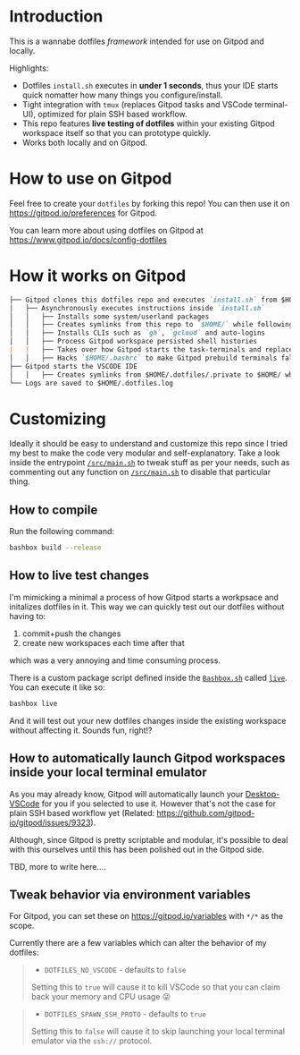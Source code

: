 # Introduction

This is a wannabe dotfiles _framework_ intended for use on Gitpod and locally.

Highlights:
- Dotfiles `install.sh` executes in **under 1 seconds**, thus your IDE starts quick nomatter how many things you configure/install.
- Tight integration with `tmux` (replaces Gitpod tasks and VSCode terminal-UI), optimized for plain SSH based workflow.
- This repo features **live testing of dotfiles** within your existing Gitpod workspace itself so that you can prototype quickly.
- Works both locally and on Gitpod.


# How to use on Gitpod

Feel free to create your `dotfiles` by forking this repo!
You can then use it on https://gitpod.io/preferences for Gitpod.

You can learn more about using dotfiles on Gitpod at https://www.gitpod.io/docs/config-dotfiles

# How it works on Gitpod
```markdown
├── Gitpod clones this dotfiles repo and executes `install.sh` from $HOME/.dotfiles
│   ├── Asynchronously executes instructions inside `install.sh`
│   │   ├── Installs some system/userland packages
│   │   ├── Creates symlinks from this repo to `$HOME/` while following `.dotfilesignore` via a helper function
│   │   ├── Installs CLIs such as `gh`, `gcloud` and auto-logins
│   │   ├── Process Gitpod workspace persisted shell histories
|   |   ├── Takes over how Gitpod starts the task-terminals and replaces them with `tmux` windows instead.
│   │   ├── Hacks `$HOME/.bashrc` to make Gitpod prebuild terminals fall back to fish shell after completion
├── Gitpod starts the VSCODE IDE
│   │   ├── Creates symlinks from $HOME/.dotfiles/.private to $HOME/ while following `.dotfilesignore` (If you provided PRIVATE_DOTFILES_REPO)
└── Logs are saved to $HOME/.dotfiles.log
```

# Customizing

Ideally it should be easy to understand and customize this repo since I tried my best to make the code very modular and self-explanatory. Take a look inside the entrypoint [`/src/main.sh`](./src/main.sh) to tweak stuff as per your needs, such as commenting out any function on [`/src/main.sh`](./src/main.sh) to disable that particular thing.

## How to compile

Run the following command:

```bash
bashbox build --release
```

## How to live test changes

I'm mimicking a minimal a process of how Gitpod starts a workpsace and initalizes dotfiles in it. This way we can quickly test out our dotfiles without having to:

1. commit+push the changes
2. create new workspaces each time after that

which was a very annoying and time consuming process.

There is a custom package script defined inside the [`Bashbox.sh`](./Bashbox.sh) called [`live`](https://github.com/axonasif/dotfiles/blob/main/Bashbox.sh#L23). You can execute it like so:

```bash
bashbox live
```

And it will test out your new dotfiles changes inside the existing workspace without affecting it. Sounds fun, right!?

## How to automatically launch Gitpod workspaces inside your local terminal emulator

As you may already know, Gitpod will automatically launch your [Desktop-VSCode](https://www.gitpod.io/docs/ides-and-editors/vscode) for you if you selected to use it. However that's not the case for plain SSH based workflow yet (Related: https://github.com/gitpod-io/gitpod/issues/9323).

Although, since Gitpod is pretty scriptable and modular, it's possible to deal with this ourselves until this has been polished out in the Gitpod side.

TBD, more to write here....

## Tweak behavior via environment variables

For Gitpod, you can set these on https://gitpod.io/variables with `*/*` as the scope.

Currently there are a few variables which can alter the behavior of my dotfiles:
> - `DOTFILES_NO_VSCODE` - defaults to `false`
>
> Setting this to `true` will cause it to kill VSCode so that you can claim back your memory and CPU usage 😜

> - `DOTFILES_SPAWN_SSH_PROTO` - defaults to `true`
>
> Setting this to `false` will cause it to skip launching your local terminal emulator via the `ssh://` protocol.

